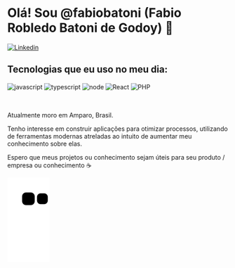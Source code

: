 # Olá! Sou @fabiobatoni (Fabio Robledo Batoni de Godoy) 👋

[![Linkedin](https://img.shields.io/badge/LinkedIn-0077B5?style=for-the-badge&logo=linkedin&logoColor=white)](https://www.linkedin.com/in/fabiobatoni)

## Tecnologias que eu uso no meu dia: 
 <div>
  <img align="center" alt="javascript" src="https://img.shields.io/badge/JavaScript-F7DF1E?style=for-the-badge&logo=javascript&logoColor=black"/>
  
  <img align="center" alt="typescript" src="https://img.shields.io/badge/TypeScript-007ACC?style=for-the-badge&logo=typescript&logoColor=white"/>
  
  <img align="center" alt="node" src="https://img.shields.io/badge/Node-43853D?style=for-the-badge&logo=node.js&logoColor=white"/>
  
  <img align="center" alt="React" src="https://img.shields.io/badge/React-20232A?style=for-the-badge&logo=react&logoColor=61DAFB"/>
  
  <img align="center" alt="PHP" src="https://img.shields.io/badge/PHP-483D8B?style=for-the-badge&logo=php&logoColor=white"/> 
</div></br>

##

Atualmente moro em Amparo, Brasil.

Tenho interesse em construir aplicações para otimizar processos, utilizando de ferramentas modernas atreladas ao intuito de aumentar meu conhecimento sobre elas. 

Espero que meus projetos ou conhecimento sejam úteis para seu produto / empresa ou conhecimento ☕

![snake gif](https://github.com/fabiobatoni/fabiobatoni/blob/output/github-contribution-grid-snake.svg)

